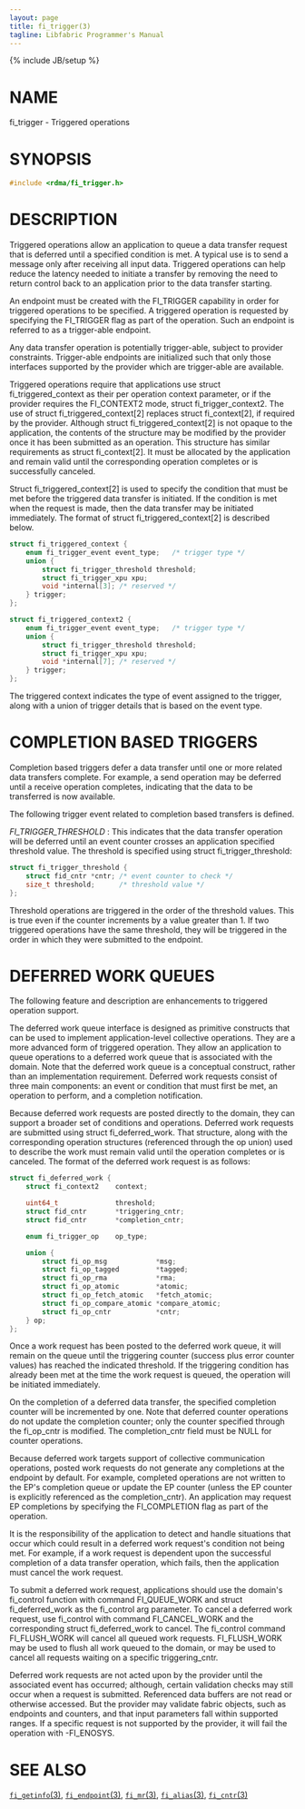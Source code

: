 ```yaml
---
layout: page
title: fi_trigger(3)
tagline: Libfabric Programmer's Manual
---
```

{% include JB/setup %}

# NAME

fi_trigger - Triggered operations

# SYNOPSIS

```c
#include <rdma/fi_trigger.h>
```

# DESCRIPTION

Triggered operations allow an application to queue a data transfer
request that is deferred until a specified condition is met.  A typical
use is to send a message only after receiving all input data.  Triggered
operations can help reduce the latency needed to initiate a transfer by
removing the need to return control back to an application prior to
the data transfer starting.

An endpoint must be created with the FI_TRIGGER capability in order
for triggered operations to be specified.  A triggered operation is
requested by specifying the FI_TRIGGER flag as part of the operation.
Such an endpoint is referred to as a trigger-able endpoint.

Any data transfer operation is potentially trigger-able, subject to
provider constraints.  Trigger-able endpoints are initialized such that
only those interfaces supported by the provider which are trigger-able
are available.

Triggered operations require that applications use struct
fi_triggered_context as their per operation context parameter, or if
the provider requires the FI_CONTEXT2 mode, struct fi_trigger_context2.  The
use of struct fi_triggered_context[2] replaces struct fi_context[2], if
required by the provider.  Although struct fi_triggered_context[2] is not
opaque to the application, the contents of the structure may be
modified by the provider once it has been submitted as an operation.
This structure has similar requirements as struct fi_context[2].  It
must be allocated by the application and remain valid until the
corresponding operation completes or is successfully canceled.

Struct fi_triggered_context[2] is used to specify the condition that must
be met before the triggered data transfer is initiated.  If the
condition is met when the request is made, then the data transfer may
be initiated immediately.  The format of struct fi_triggered_context[2]
is described below.

```c
struct fi_triggered_context {
	enum fi_trigger_event event_type;   /* trigger type */
	union {
		struct fi_trigger_threshold threshold;
		struct fi_trigger_xpu xpu;
		void *internal[3]; /* reserved */
	} trigger;
};

struct fi_triggered_context2 {
	enum fi_trigger_event event_type;   /* trigger type */
	union {
		struct fi_trigger_threshold threshold;
		struct fi_trigger_xpu xpu;
		void *internal[7]; /* reserved */
	} trigger;
};
```

The triggered context indicates the type of event assigned to the
trigger, along with a union of trigger details that is based on the
event type.

# COMPLETION BASED TRIGGERS

Completion based triggers defer a data transfer until one or more
related data transfers complete.  For example, a send operation may
be deferred until a receive operation completes, indicating that the
data to be transferred is now available.

The following trigger event related to completion based transfers
is defined.

*FI_TRIGGER_THRESHOLD*
: This indicates that the data transfer operation will be deferred
  until an event counter crosses an application specified threshold
  value.  The threshold is specified using struct fi_trigger_threshold:

```c
struct fi_trigger_threshold {
	struct fid_cntr *cntr; /* event counter to check */
	size_t threshold;      /* threshold value */
};
```

  Threshold operations are triggered in the order of the threshold
  values.  This is true even if the counter increments by a value
  greater than 1.  If two triggered operations have the same threshold,
  they will be triggered in the order in which they were submitted to
  the endpoint.

# DEFERRED WORK QUEUES

The following feature and description are enhancements to triggered
operation support.

The deferred work queue interface is designed as primitive constructs
that can be used to implement application-level collective operations.
They are a more advanced form of triggered operation.  They
allow an application to queue operations to a deferred work queue
that is associated with the domain.  Note that the deferred work queue
is a conceptual construct, rather than an implementation requirement.
Deferred work requests consist of three main components: an event or
condition that must first be met, an operation to perform, and a
completion notification.

Because deferred work requests are posted directly to the domain, they
can support a broader set of conditions and operations.  Deferred
work requests are submitted using struct fi_deferred_work.  That structure,
along with the corresponding operation structures (referenced through
the op union) used to describe the work must remain valid until the
operation completes or is canceled.  The format of the deferred work
request is as follows:

```c
struct fi_deferred_work {
	struct fi_context2    context;

	uint64_t              threshold;
	struct fid_cntr       *triggering_cntr;
	struct fid_cntr       *completion_cntr;

	enum fi_trigger_op    op_type;

	union {
		struct fi_op_msg            *msg;
		struct fi_op_tagged         *tagged;
		struct fi_op_rma            *rma;
		struct fi_op_atomic         *atomic;
		struct fi_op_fetch_atomic   *fetch_atomic;
		struct fi_op_compare_atomic *compare_atomic;
		struct fi_op_cntr           *cntr;
	} op;
};

```

Once a work request has been posted to the deferred work queue, it will
remain on the queue until the triggering counter (success plus error
counter values) has reached the indicated threshold.  If the triggering
condition has already been met at the time the work request is queued,
the operation will be initiated immediately.

On the completion of a deferred data transfer, the specified completion
counter will be incremented by one.  Note that deferred counter operations do
not update the completion counter; only the counter specified through the
fi_op_cntr is modified.  The completion_cntr field must be NULL for counter
operations.

Because deferred work targets support of collective communication operations,
posted work requests do not generate any completions at the endpoint by
default.  For example, completed operations are not written to the EP's
completion queue or update the EP counter (unless the EP counter is
explicitly referenced as the completion_cntr).  An application may request
EP completions by specifying the FI_COMPLETION flag as part of the
operation.

It is the responsibility of the application to detect and handle situations
that occur which could result in a deferred work request's condition not
being met.  For example, if a work request is dependent upon the successful
completion of a data transfer operation, which fails, then the application
must cancel the work request.

To submit a deferred work request, applications should use the domain's
fi_control function with command FI_QUEUE_WORK and struct fi_deferred_work
as the fi_control arg parameter.  To cancel a deferred work request, use
fi_control with command FI_CANCEL_WORK and the corresponding struct
fi_deferred_work to cancel.  The fi_control command FI_FLUSH_WORK will
cancel all queued work requests.  FI_FLUSH_WORK may be used to flush all
work queued to the domain, or may be used to cancel all requests waiting
on a specific triggering_cntr.

Deferred work requests are not acted upon by the provider until the
associated event has occurred; although, certain validation checks
may still occur when a request is submitted.  Referenced data buffers are
not read or otherwise accessed.  But the provider may validate fabric
objects, such as endpoints and counters, and that input parameters fall
within supported ranges.  If a specific request is not supported by the
provider, it will fail the operation with -FI_ENOSYS.

# SEE ALSO

[`fi_getinfo`(3)](fi_getinfo.3.html),
[`fi_endpoint`(3)](fi_endpoint.3.html),
[`fi_mr`(3)](fi_mr.3.html),
[`fi_alias`(3)](fi_alias.3.html),
[`fi_cntr`(3)](fi_cntr.3.html)
